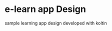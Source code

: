 # e-learn app Design 
sample learning app design developed with koltin
[](https://github.com/vennamprasad/eLearn_App_Designs/blob/master/Screenshot%202020-01-04%20at%202.15.33%20PM.png)
[](https://github.com/vennamprasad/eLearn_App_Designs/blob/master/Screenshot%202020-01-04%20at%202.18.46%20PM.png)
[](https://github.com/vennamprasad/eLearn_App_Designs/blob/master/Screenshot%202020-01-04%20at%202.19.32%20PM.png)
[](https://github.com/vennamprasad/eLearn_App_Designs/blob/master/Screenshot%202020-01-04%20at%202.21.31%20PM.png)
